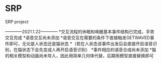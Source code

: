 # SRP
SRP project

————2021.1.22————
*交互流程的休眠和唤醒基本事件结构已完成，手势交互完成
*语音交互尚未添加
*语音交互在需要的条件下直接触发GETWAVED事件即可，无论是人状态还是猫状态
*（若在人状态该事件出发后会直接开启语音识别，在猫状态下会先变成人再开启语音识别）
*事件相应的语音合成尚未添加
*猫的相关模型和动画尚未导入，因此用简单几何体代替，后期用模型直接替换即可
